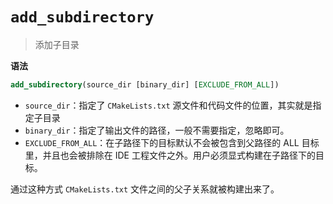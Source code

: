 # `add_subdirectory`

> 添加子目录

**语法**

```cmake
add_subdirectory(source_dir [binary_dir] [EXCLUDE_FROM_ALL])
```

- `source_dir`：指定了 `CMakeLists.txt` 源文件和代码文件的位置，其实就是指定子目录
- `binary_dir`：指定了输出文件的路径，一般不需要指定，忽略即可。
- `EXCLUDE_FROM_ALL`：在子路径下的目标默认不会被包含到父路径的 ALL 目标里，并且也会被排除在 IDE 工程文件之外。用户必须显式构建在子路径下的目标。

通过这种方式 `CMakeLists.txt` 文件之间的父子关系就被构建出来了。